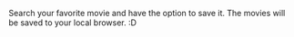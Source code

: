 Search your favorite movie and have the option to save it. The movies will be saved to your local browser. :D
